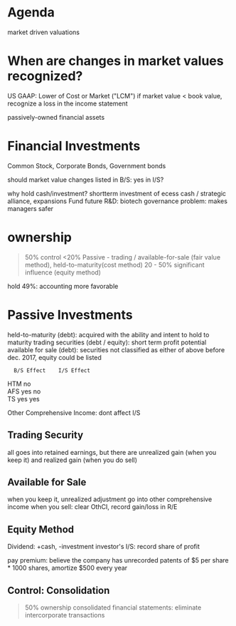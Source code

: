 # Agenda
market driven valuations

# When are changes in market values recognized?
US GAAP: Lower of Cost or Market ("LCM")
if market value < book value, recognize a loss in the income statement

passively-owned financial assets

# Financial Investments
Common Stock, Corporate Bonds, Government bonds

should market value changes listed in B/S: yes
in I/S?

why hold cash/investment? 
shortterm investment of ecess cash / strategic alliance, expansions
Fund future R&D: biotech
governance problem: makes managers safer

# ownership
>50% control
<20% Passive - trading / available-for-sale (fair value method), held-to-maturity(cost method) 
20 - 50% significant influence (equity method)

hold 49%: accounting more favorable 

# Passive Investments
held-to-maturity (debt): acquired with the ability and intent to hold to maturity
trading securities (debt / equity): short term profit potential
available for sale (debt): securities not classified as either of above
before dec. 2017, equity could be listed

      B/S Effect    I/S Effect
HTM      no             
AFS      yes            no  
TS       yes            yes

Other Comprehensive Income: dont affect I/S

## Trading Security
all goes into retained earnings, but there are unrealized gain (when you keep it) and realized gain (when you do sell)

## Available for Sale
when you keep it, unrealized adjustment go into other comprehensive income
when you sell: clear OthCI, record gain/loss in R/E 

## Equity Method
Dividend: +cash, -investment
investor's I/S: record share of profit

pay premium: believe the company has unrecorded patents of $5 per share * 1000 shares, amortize $500 every year

## Control: Consolidation
>50% ownership
consolidated financial statements: eliminate intercorporate transactions
